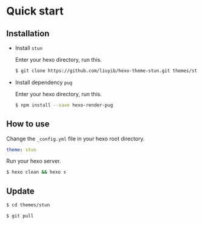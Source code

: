 # Quick start

## Installation

- Install `stun`

  Enter your hexo directory, run this.

  ``` bash
  $ git clone https://github.com/liuyib/hexo-theme-stun.git themes/stun
  ```

- Install dependency `pug`

  Enter your hexo directory, run this.

  ``` bash
  $ npm install --save hexo-render-pug
  ```

## How to use

Change the `_config.yml` file in your hexo root directory.

``` yml
theme: stun
```

Run your hexo server.

``` bash
$ hexo clean && hexo s
```

## Update

``` bash
$ cd themes/stun

$ git pull
```
